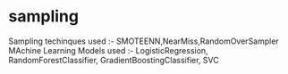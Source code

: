 # sampling

Sampling techinques used :- SMOTEENN,NearMiss,RandomOverSampler
MAchine Learning Models used :- LogisticRegression, RandomForestClassifier, GradientBoostingClassifier, SVC
